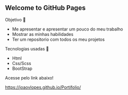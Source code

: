 ## Welcome to GitHub Pages

Objetivo 🎯
- Me apresentar e apresentar um pouco do meu trabalho
- Mostrar as minhas habilidades
- Ter um repositorio com todos os meu projetos

Tecnologias usadas 🚀
- Html
- Css/Scss
- BootStrap

Acesse pelo link abaixo!

https://joaovlopes.github.io/Portifolio/
